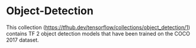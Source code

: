 # Object-Detection
This collection (https://tfhub.dev/tensorflow/collections/object_detection/1) contains TF 2 object detection models that have been trained on the COCO 2017 dataset.
